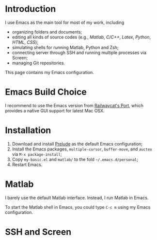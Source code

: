# Introduction
I use Emacs as the main tool for most of my work, including
- organizing folders and documents;
- editing all kinds of source codes (e.g., _Matlab_, _C/C++_, _Latex_, _Python_, _HTML_, _CSS_);
- simulating shells for running Matlab, Python and Zsh;
- connecting server through SSH and running multiple processes via Screen;
- managing Git repositories.

This page contains my Emacs configuration.

# Emacs Build Choice
I recommend to use the Emacs version from
[Railwaycat's Port](https://github.com/railwaycat/emacs-mac-port),
which provides a native GUI support for latest Mac OSX.

# Installation
1. Download and install [Prelude](https://github.com/bbatsov/prelude) as the default Emacs configuration;
2. Install the Emacs packages, `multiple-cursor`, `buffer-move`, and `auctex` via `M-x package-install`;
3. Copy `my-basic.el` and `matlab/` to the fold `~/.emacs.d/personal`;
4. Restart Emacs.


Matlab
======
I barely use the default Matlab interface. Instead, I run Matlab in Emacs.

To start the Matlab shell in Emacs, you could type `C-c m` using my Emacs configuration.

SSH and Screen
==============
